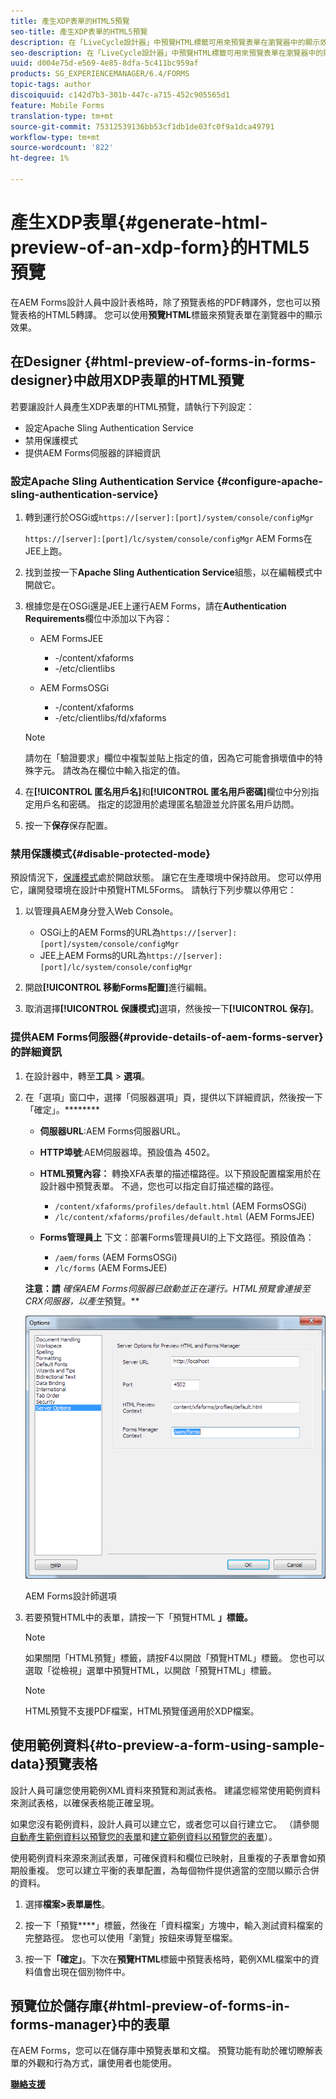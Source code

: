 ```yaml
---
title: 產生XDP表單的HTML5預覽
seo-title: 產生XDP表單的HTML5預覽
description: 在「LiveCycle設計器」中預覽HTML標籤可用來預覽表單在瀏覽器中的顯示效果。
seo-description: 在「LiveCycle設計器」中預覽HTML標籤可用來預覽表單在瀏覽器中的顯示效果。
uuid: d004e75d-e569-4e85-8dfa-5c411bc959af
products: SG_EXPERIENCEMANAGER/6.4/FORMS
topic-tags: author
discoiquuid: c142d7b3-301b-447c-a715-452c905565d1
feature: Mobile Forms
translation-type: tm+mt
source-git-commit: 75312539136bb53cf1db1de03fc0f9a1dca49791
workflow-type: tm+mt
source-wordcount: '822'
ht-degree: 1%

---
```



# 產生XDP表單{#generate-html-preview-of-an-xdp-form}的HTML5預覽

在AEM Forms設計人員中設計表格時，除了預覽表格的PDF轉譯外，您也可以預覽表格的HTML5轉譯。 您可以使用&#x200B;**預覽HTML**&#x200B;標籤來預覽表單在瀏覽器中的顯示效果。

## 在Designer {#html-preview-of-forms-in-forms-designer}中啟用XDP表單的HTML預覽

若要讓設計人員產生XDP表單的HTML預覽，請執行下列設定：

* 設定Apache Sling Authentication Service
* 禁用保護模式
* 提供AEM Forms伺服器的詳細資訊

### 設定Apache Sling Authentication Service {#configure-apache-sling-authentication-service}

1. 轉到運行於OSGi或`https://[server]:[port]/system/console/configMgr`

   `https://[server]:[port]/lc/system/console/configMgr` AEM Forms在JEE上跑。

1. 找到並按一下&#x200B;**Apache Sling Authentication Service**&#x200B;組態，以在編輯模式中開啟它。

1. 根據您是在OSGi還是JEE上運行AEM Forms，請在&#x200B;**Authentication Requirements**&#x200B;欄位中添加以下內容：

   * AEM FormsJEE

      * -/content/xfaforms
      * -/etc/clientlibs
   * AEM FormsOSGi

      * -/content/xfaforms
      * -/etc/clientlibs/fd/xfaforms

   >[!NOTE]
   >
   >請勿在「驗證要求」欄位中複製並貼上指定的值，因為它可能會損壞值中的特殊字元。 請改為在欄位中輸入指定的值。

1. 在&#x200B;**[!UICONTROL 匿名用戶名]**&#x200B;和&#x200B;**[!UICONTROL 匿名用戶密碼]**&#x200B;欄位中分別指定用戶名和密碼。 指定的認證用於處理匿名驗證並允許匿名用戶訪問。
1. 按一下&#x200B;**保存**&#x200B;保存配置。

### 禁用保護模式{#disable-protected-mode}

預設情況下，[保護模式](/help/forms/using/get-xdp-pdf-documents-aem.md)處於開啟狀態。 讓它在生產環境中保持啟用。 您可以停用它，讓開發環境在設計中預覽HTML5Forms。 請執行下列步驟以停用它：

1. 以管理員AEM身分登入Web Console。

   * OSGi上的AEM Forms的URL為`https://[server]:[port]/system/console/configMgr`
   * JEE上AEM Forms的URL為`https://[server]:[port]/lc/system/console/configMgr`

1. 開啟&#x200B;**[!UICONTROL 移動Forms配置]**&#x200B;進行編輯。
1. 取消選擇&#x200B;**[!UICONTROL 保護模式]**&#x200B;選項，然後按一下&#x200B;**[!UICONTROL 保存]**。

### 提供AEM Forms伺服器{#provide-details-of-aem-forms-server}的詳細資訊

1. 在設計器中，轉至&#x200B;**工具** > **選項**。
1. 在「選項」窗口中，選擇「伺服器選項」頁，提供以下詳細資訊，然後按一下「確定」。********

   * **伺服器URL**:AEM Forms伺服器URL。
   * **HTTP埠號**:AEM伺服器埠。預設值為 4502。
   * **HTML預覽內容：** 轉換XFA表單的描述檔路徑。以下預設配置檔案用於在設計器中預覽表單。 不過，您也可以指定自訂描述檔的路徑。

      * `/content/xfaforms/profiles/default.html` (AEM FormsOSGi)
      * `/lc/content/xfaforms/profiles/default.html` (AEM FormsJEE)
   * **Forms管理員上** 下文：部署Forms管理員UI的上下文路徑。預設值為：

      * `/aem/forms` (AEM FormsOSGi)
      * `/lc/forms` (AEM FormsJEE)

   **注意：請** *確保AEM Forms伺服器已啟動並正在運行。HTML預覽會連接至CRX伺服器，以產生*&#x200B;預覽。**

   ![AEM Forms設計師選項  ](assets/server_options.png)

   AEM Forms設計師選項

1. 若要預覽HTML中的表單，請按一下「預覽HTML **」標籤。**

   >[!NOTE]
   >
   >如果關閉「HTML預覽」標籤，請按F4以開啟「預覽HTML」標籤。 您也可以選取「從檢視」選單中預覽HTML，以開啟「預覽HTML」標籤。

   >[!NOTE]
   >
   >HTML預覽不支援PDF檔案，HTML預覽僅適用於XDP檔案。

## 使用範例資料{#to-preview-a-form-using-sample-data}預覽表格

設計人員可讓您使用範例XML資料來預覽和測試表格。 建議您經常使用範例資料來測試表格，以確保表格能正確呈現。

如果您沒有範例資料，設計人員可以建立它，或者您可以自行建立它。 （請參閱[自動產生範例資料以預覽您的表單](https://help.adobe.com/en_US/AEMForms/6.1/DesignerHelp/WS107c29ade9134a2c136ae6f212a1f379c94-8000.2.html#WS92d06802c76abadb-728f46ac129b395660c-7efe.2)和[建立範例資料以預覽您的表單](https://help.adobe.com/en_US/AEMForms/6.1/DesignerHelp/WS107c29ade9134a2c136ae6f212a1f379c94-8000.2.html#WS92d06802c76abadb-728f46ac129b395660c-7eff.2)）。

使用範例資料來源來測試表單，可確保資料和欄位已映射，且重複的子表單會如預期般重複。 您可以建立平衡的表單配置，為每個物件提供適當的空間以顯示合併的資料。

1. 選擇&#x200B;**檔案>表單屬性**。

1. 按一下「預覽&#x200B;****」標籤，然後在「資料檔案」方塊中，輸入測試資料檔案的完整路徑。 您也可以使用「瀏覽」按鈕來導覽至檔案。

1. 按一下&#x200B;**「確定」**。下次在&#x200B;**預覽HTML**&#x200B;標籤中預覽表格時，範例XML檔案中的資料值會出現在個別物件中。

## 預覽位於儲存庫{#html-preview-of-forms-in-forms-manager}中的表單

在AEM Forms，您可以在儲存庫中預覽表單和文檔。 預覽功能有助於確切瞭解表單的外觀和行為方式，讓使用者也能使用。

[**聯絡支援**](https://www.adobe.com/tw/account/sign-in.supportportal.html)
